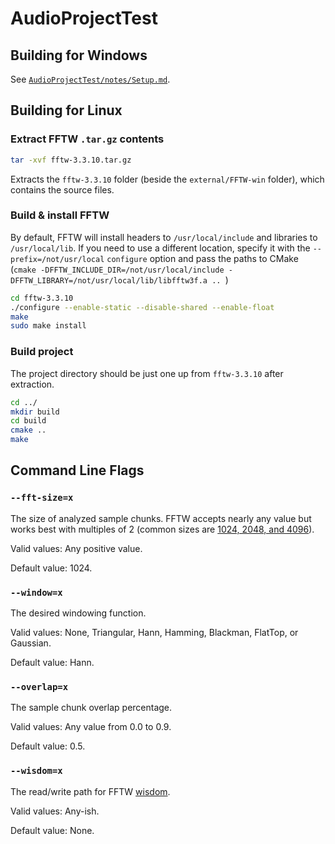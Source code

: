 # AudioProjectTest

## Building for Windows

See [`AudioProjectTest/notes/Setup.md`](AudioProjectTest/notes/Setup.md).

## Building for Linux

### Extract FFTW `.tar.gz` contents

```bash
tar -xvf fftw-3.3.10.tar.gz
```

Extracts the `fftw-3.3.10` folder (beside the `external/FFTW-win` folder), which contains the source files.

### Build & install FFTW

By default, FFTW will install headers to `/usr/local/include` and libraries to `/usr/local/lib`. If you need to use a different location, specify it with the `--prefix=/not/usr/local` `configure` option and pass the paths to CMake (`cmake -DFFTW_INCLUDE_DIR=/not/usr/local/include -DFFTW_LIBRARY=/not/usr/local/lib/libfftw3f.a ..
`)

```bash
cd fftw-3.3.10
./configure --enable-static --disable-shared --enable-float
make
sudo make install
```

### Build project

The project directory should be just one up from `fftw-3.3.10` after extraction.

```bash
cd ../
mkdir build
cd build
cmake ..
make
```

## Command Line Flags

### `--fft-size=x`

The size of analyzed sample chunks. FFTW accepts nearly any value but works best with multiples of 2 (common sizes are [1024, 2048, and 4096](https://dobrian.github.io/cmp/topics/fourier-transform/1.getting-to-the-frequency-domain-theory.html)).

Valid values: Any positive value.

Default value: 1024.

### `--window=x`

The desired windowing function.

Valid values: None, Triangular, Hann, Hamming, Blackman, FlatTop, or Gaussian.

Default value: Hann.

### `--overlap=x`

The sample chunk overlap percentage.

Valid values: Any value from 0.0 to 0.9.

Default value: 0.5.

### `--wisdom=x`

The read/write path for FFTW [wisdom](https://fftw.org/fftw3_doc/Words-of-Wisdom_002dSaving-Plans.html).

Valid values: Any-ish.

Default value: None.
